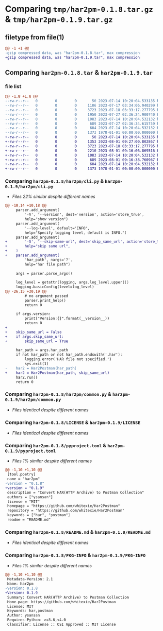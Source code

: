 # Comparing `tmp/har2pm-0.1.8.tar.gz` & `tmp/har2pm-0.1.9.tar.gz`

## filetype from file(1)

```diff
@@ -1 +1 @@
-gzip compressed data, was "har2pm-0.1.8.tar", max compression
+gzip compressed data, was "har2pm-0.1.9.tar", max compression
```

## Comparing `har2pm-0.1.8.tar` & `har2pm-0.1.9.tar`

### file list

```diff
@@ -1,8 +1,8 @@
--rw-r--r--   0        0        0       50 2023-07-14 10:20:04.533135 har2pm-0.1.8/har2pm/__init__.py
--rw-r--r--   0        0        0     1106 2023-07-17 03:34:06.940299 har2pm-0.1.8/har2pm/cli.py
--rw-r--r--   0        0        0     3723 2023-07-18 03:33:17.277795 har2pm-0.1.8/har2pm/common.py
--rw-r--r--   0        0        0     1950 2023-07-27 02:36:24.900740 har2pm-0.1.8/har2pm/har2postman.py
--rw-r--r--   0        0        0     1083 2023-07-14 10:20:04.532132 har2pm-0.1.8/LICENSE
--rw-r--r--   0        0        0      689 2023-07-27 02:36:34.615759 har2pm-0.1.8/pyproject.toml
--rw-r--r--   0        0        0      604 2023-07-14 10:20:04.532132 har2pm-0.1.8/README.md
--rw-r--r--   0        0        0     1373 1970-01-01 00:00:00.000000 har2pm-0.1.8/PKG-INFO
+-rw-r--r--   0        0        0       50 2023-07-14 10:20:04.533135 har2pm-0.1.9/har2pm/__init__.py
+-rw-r--r--   0        0        0     1353 2023-08-01 09:27:00.802867 har2pm-0.1.9/har2pm/cli.py
+-rw-r--r--   0        0        0     3723 2023-07-18 03:33:17.277795 har2pm-0.1.9/har2pm/common.py
+-rw-r--r--   0        0        0     2210 2023-08-01 09:16:06.869516 har2pm-0.1.9/har2pm/har2postman.py
+-rw-r--r--   0        0        0     1083 2023-07-14 10:20:04.532132 har2pm-0.1.9/LICENSE
+-rw-r--r--   0        0        0      689 2023-08-01 09:16:38.760967 har2pm-0.1.9/pyproject.toml
+-rw-r--r--   0        0        0      604 2023-07-14 10:20:04.532132 har2pm-0.1.9/README.md
+-rw-r--r--   0        0        0     1373 1970-01-01 00:00:00.000000 har2pm-0.1.9/PKG-INFO
```

### Comparing `har2pm-0.1.8/har2pm/cli.py` & `har2pm-0.1.9/har2pm/cli.py`

 * *Files 22% similar despite different names*

```diff
@@ -10,14 +10,18 @@
     parser.add_argument(
         '-V', '--version', dest='version', action='store_true',
         help="show version")
     parser.add_argument(
         '--log-level', default='INFO',
         help="Specify logging level, default is INFO.")
     parser.add_argument(
+        '-S', '--skip-same-url', dest='skip_same_url', action='store_true',
+        help="skip same url",
+    )
+    parser.add_argument(
         'har_path', nargs='?',
         help="har file path")
 
     args = parser.parse_args()
 
     log_level = getattr(logging, args.log_level.upper())
     logging.basicConfig(level=log_level)
@@ -26,15 +30,19 @@
         # no argument passed
         parser.print_help()
         return 0
 
     if args.version:
         print("Version:{}".format(__version__))
         return 0
+    
+    skip_same_url = False
+    if args.skip_same_url:
+        skip_same_url = True
 
     har_path = args.har_path
     if not har_path or not har_path.endswith('.har'):
         logging.error('HAR file not specified.')
         sys.exit(1)
-    har2 = Har2Postman(har_path)
+    har2 = Har2Postman(har_path, skip_same_url)
     har2.run()
     return 0
```

### Comparing `har2pm-0.1.8/har2pm/common.py` & `har2pm-0.1.9/har2pm/common.py`

 * *Files identical despite different names*

### Comparing `har2pm-0.1.8/LICENSE` & `har2pm-0.1.9/LICENSE`

 * *Files identical despite different names*

### Comparing `har2pm-0.1.8/pyproject.toml` & `har2pm-0.1.9/pyproject.toml`

 * *Files 1% similar despite different names*

```diff
@@ -1,10 +1,10 @@
 [tool.poetry]
 name = "har2pm"
-version = "0.1.8"
+version = "0.1.9"
 description = "Convert HAR(HTTP Archive) to Postman Collection"
 authors = ["ysansan"]
 license = "MIT"
 homepage = "https://github.com/whitexie/Har2Postman"
 repository = "https://github.com/whitexie/Har2Postman"
 keywords = ["har", "postman"]
 readme = "README.md"
```

### Comparing `har2pm-0.1.8/README.md` & `har2pm-0.1.9/README.md`

 * *Files identical despite different names*

### Comparing `har2pm-0.1.8/PKG-INFO` & `har2pm-0.1.9/PKG-INFO`

 * *Files 1% similar despite different names*

```diff
@@ -1,10 +1,10 @@
 Metadata-Version: 2.1
 Name: har2pm
-Version: 0.1.8
+Version: 0.1.9
 Summary: Convert HAR(HTTP Archive) to Postman Collection
 Home-page: https://github.com/whitexie/Har2Postman
 License: MIT
 Keywords: har,postman
 Author: ysansan
 Requires-Python: >=3.6,<4.0
 Classifier: License :: OSI Approved :: MIT License
```

